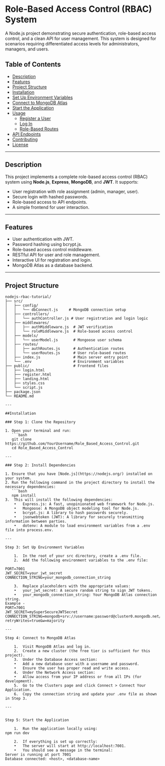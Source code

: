 # Role-Based Access Control (RBAC) System

A Node.js project demonstrating secure authentication, role-based access control, and a clean API for user management. This system is designed for scenarios requiring differentiated access levels for administrators, managers, and users.

## Table of Contents
- [Description](#description)
- [Features](#features)
- [Project Structure](#project-structure)
- [Installation](#installation)
- [Set Up Environment Variables](#set-up-environment-variables)
- [Connect to MongoDB Atlas](#connect-to-mongodb-atlas)
- [Start the Application](#start-the-application)
- [Usage](#usage)
  - [Register a User](#register-a-user)
  - [Log In](#log-in)
  - [Role-Based Routes](#role-based-routes)
- [API Endpoints](#api-endpoints)
- [Contributing](#contributing)
- [License](#license)

---

## Description

This project implements a complete role-based access control (RBAC) system using **Node.js**, **Express**, **MongoDB**, and **JWT**. It supports:
- User registration with role assignment (admin, manager, user).
- Secure login with hashed passwords.
- Role-based access to API endpoints.
- A simple frontend for user interaction.

---

## Features

- User authentication with JWT.
- Password hashing using bcrypt.js.
- Role-based access control middleware.
- RESTful API for user and role management.
- Interactive UI for registration and login.
- MongoDB Atlas as a database backend.

---

## Project Structure

```plaintext
nodejs-rbac-tutorial/
├── src/
│   ├── config/
│   │   └── dbConnect.js     # MongoDB connection setup
│   ├── controllers/
│   │   └── authController.js # User registration and login logic
│   ├── middlewares/
│   │   ├── authMiddleware.js  # JWT verification
│   │   └── roleMiddleware.js  # Role-based access control
│   ├── models/
│   │   └── userModel.js       # Mongoose user schema
│   ├── routes/
│   │   ├── authRoutes.js      # Authentication routes
│   │   └── userRoutes.js      # User role-based routes
│   ├── index.js               # Main server entry point
│   └── .env                   # Environment variables
├── public/                    # Frontend files
│   ├── login.html
│   ├── register.html
│   ├── landing.html
│   ├── styles.css
│   └── script.js
├── package.json
└── README.md

---

##Installation

### Step 1: Clone the Repository

1. Open your terminal and run:
   ```bash
   git clone https://github.com/YourUsername/Role_Based_Access_Control.git
   cd Role_Based_Access_Control

---

### Step 2: Install Dependencies

1. Ensure that you have [Node.js](https://nodejs.org/) installed on your system.
2. Run the following command in the project directory to install the necessary dependencies:
   ```bash
   npm install
3.	This will install the following dependencies:
	•	Express.js: A fast, unopinionated web framework for Node.js.
	•	Mongoose: A MongoDB object modeling tool for Node.js.
	•	bcrypt.js: A library to hash passwords securely.
	•	jsonwebtoken (JWT): A library for securely transmitting information between parties.
	•	dotenv: A module to load environment variables from a .env file into process.env.

--- 

Step 3: Set Up Environment Variables

	1.	In the root of your src directory, create a .env file.
	2.	Add the following environment variables to the .env file:

PORT=7001
JWT_SECRET=your_jwt_secret
CONNECTION_STRING=your_mongodb_connection_string

	3.	Replace placeholders with the appropriate values:
	•	your_jwt_secret: A secure random string to sign JWT tokens.
	•	your_mongodb_connection_string: Your MongoDB Atlas connection string.
Example - 
PORT=7001
JWT_SECRET=mySuperSecureJWTSecret
CONNECTION_STRING=mongodb+srv://username:password@cluster0.mongodb.net/myDatabase?retryWrites=true&w=majority

---

Step 4: Connect to MongoDB Atlas

	1.	Visit MongoDB Atlas and log in.
	2.	Create a new cluster (the free tier is sufficient for this project).
	3.	Under the Database Access section:
	•	Add a new database user with a username and password.
	•	Ensure the user has proper read and write access.
	4.	Under the Network Access section:
	•	Allow access from your IP address or from all IPs (for development).
	5.	Go to the Clusters page and click Connect > Connect Your Application.
	6.	Copy the connection string and update your .env file as shown in Step 3.

---


Step 5: Start the Application

	1.	Run the application locally using:
npm run dev

	2.	If everything is set up correctly:
	•	The server will start at http://localhost:7001.
	•	You should see a message in the terminal:
Server is running at port 7001
Database connected: <host>, <database-name>
